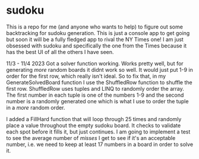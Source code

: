 # sudoku

This is a repo for me (and anyone who wants to help) to figure out some backtracking for sudoku generation.
This is just a console app to get going but soon it will be a fully fledged app to rival the NY Times one! I am just obsessed with sudoku and specifically
the one from the Times because it has the best UI of all the others I have seen.

11/3 - 11/4 2023
Got a solver function working.  Works pretty well, but for generating _more_ random boards it didnt work so well. It would just put 1-9 in order for the first row, which really isn't ideal. So to fix that, in my GenerateSolvedBoard function I use the ShuffledRow function to shuffle the first row.  ShuffledRow uses tuples and LINQ to randomly order the array.  The first number in each tuple is one of the numbers 1-9 and the second number is a randomly generated one which is what I use to order the tuple in a _more_ random order.

I added a FillHard function that will loop through 25 times and randomly place a value throughout the empty sudoku board.  It checks to validate each spot before it fills it, but just continues.  I am going to implement a test to see the average number of *misses* I get to see if it's an acceptable number, i.e. we need to keep at least 17 numbers in a board in order to solve it.


